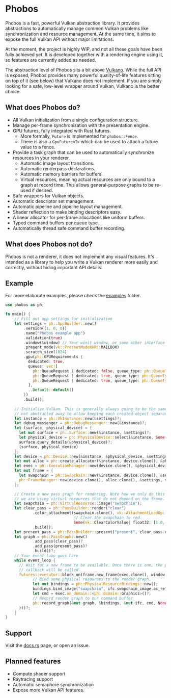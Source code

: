 # Phobos

Phobos is a fast, powerful Vulkan abstraction library. It provides abstractions to automatically
manage common Vulkan problems like synchronization and resource management. At the same time, it aims to 
expose the full Vulkan API without major limitations.

At the moment, the project is highly WIP, and not all these goals have been fully achieved yet. It is developed
together with a rendering engine using it, so features are currently added as needed.

The abstraction level of Phobos sits a bit above [Vulkano](https://crates.io/crates/vulkano). While the full API 
is exposed, Phobos provides many powerful quality-of-life features sitting on top of it (see below) that Vulkano does not implement.
If you are simply looking for a safe, low-level wrapper around Vulkan, Vulkano is the better choice.

## What does Phobos do?

- All Vulkan initialization from a single configuration structure.
- Manage per-frame synchronization with the presentation engine.
- GPU futures, fully integrated with Rust futures.
  - More formally, `Future` is implemented for `phobos::Fence`.
  - There is also a `GpuFuture<T>` which can be used to attach a future value to a fence.
- Provide a task graph that can be used to automatically synchronize resources in your renderer.
  - Automatic image layout transitions.
  - Automatic renderpass declarations.
  - Automatic memory barriers for buffers.
  - Virtual resources, meaning actual resources are only bound to a graph at record time. This allows general-purpose graphs to be re-used if desired.
- Safe wrappers for Vulkan objects.
- Automatic descriptor set management.
- Automatic pipeline and pipeline layout management.
- Shader reflection to make binding descriptors easy.
- A linear allocator for per-frame allocations like uniform buffers.
- Typed command buffers per queue type.
- Automatically thread safe command buffer recording.

## What does Phobos not do?

Phobos is not a renderer, it does not implement any visual features. It's intended as a library to help you 
write a Vulkan renderer more easily and correctly, without hiding important API details.

## Example

For more elaborate examples, please check the [examples](examples) folder.

```rust 
use phobos as ph;

fn main() {
    // Fill out app settings for initialization
    let settings = ph::AppBuilder::new()
        .version((1, 0, 0))
        .name("Phobos example app")
        .validation(true)
        .window(&window) // Your winit window, or some other interface.
        .present_mode(vk::PresentModeKHR::MAILBOX)
        .scratch_size(1024)
        .gpu(ph::GPURequirements {
          dedicated: true,
          queues: vec![
            ph::QueueRequest { dedicated: false, queue_type: ph::QueueType::Graphics },
            ph::QueueRequest { dedicated: true, queue_type: ph::QueueType::Transfer },
            ph::QueueRequest { dedicated: true, queue_type: ph::QueueType::Compute }
          ],
          ..Default::default()
        })
        .build();
  
    // Initialize Vulkan. This is generally always going to be the same for every project, but it is 
    // not abstracted away to allow keeping each created object separately.
    let instance = ph::VkInstance::new(&settings)?;
    let debug_messenger = ph::DebugMessenger::new(&instance)?;
    let (surface, physical_device) = {
      let mut surface = ph::Surface::new(&instance, &settings)?;
      let physical_device = ph::PhysicalDevice::select(&instance, Some(&surface), &settings)?;
      surface.query_details(&physical_device)?;
      (surface, physical_device)
    };
    let device = ph::Device::new(&instance, &physical_device, &settings)?;
    let mut alloc = ph::create_allocator(&instance, device.clone(), &physical_device)?;
    let exec = ph::ExecutionManager::new(device.clone(), &physical_device)?;
    let mut frame = {
      let swapchain = ph::Swapchain::new(&instance, device.clone(), &settings, &surface)?;
      ph::FrameManager::new(device.clone(), alloc.clone(), &settings, swapchain)?
    };

    // Create a new pass graph for rendering. Note how we only do this once, as 
    // we are using virtual resources that do not depend on the frame.
    let swapchain = ph::VirtualResource::image("swapchain");
    let clear_pass = ph::PassBuilder::render("clear")
            .color_attachment(swapchain.clone(), vk::AttachmentLoadOp::CLEAR,
                              // Clear the swapchain to red.
                              Some(vk::ClearColorValue{ float32: [1.0, 0.0, 0.0, 1.0] }))?
            .build();
    let present_pass = ph::PassBuilder::present("present", clear_pass.output(&swapchain).unwrap());
    let graph = ph::PassGraph::new()
            .add_pass(clear_pass)?
            .add_pass(present_pass)?
            .build()?;
    // Your event loop goes here
    while event_loop {
      // Wait for a new frame to be available. Once there is one, the provided
      // callback will be called.
      futures::executor::block_on(frame.new_frame(exec.clone(), window, &surface, |mut ifc| {
            // Bind some physical resources to the render graph.
            let mut bindings = ph::PhysicalResourceBindings::new();
            bindings.bind_image("swapchain", ifc.swapchain_image.as_ref().unwrap().clone());
            let cmd = exec.on_domain::<ph::domain::Graphics>()?;
            // Record render graph to our command buffer
            ph::record_graph(&mut graph, &bindings, &mut ifc, cmd, None).finish()
      }))?;
    }
}
```

## Support

Visit the [docs.rs](https://docs.rs/phobos/latest) page, or open an issue.

## Planned features

- Compute shader support
- Raytracing support
- Automatic semaphore synchronization
- Expose more Vulkan API features.